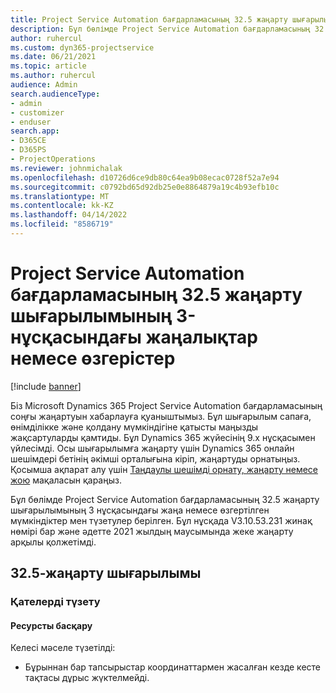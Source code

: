 ```yaml
---
title: Project Service Automation бағдарламасының 32.5 жаңарту шығарылымының 3-нұсқасындағы жаңалықтар немесе өзгерістер
description: Бұл бөлімде Project Service Automation бағдарламасының 32.5 жаңарту шығарылымының 3‑нұсқасында қолжетімді мүмкіндіктер мен түзетулер берілген.
author: ruhercul
ms.custom: dyn365-projectservice
ms.date: 06/21/2021
ms.topic: article
ms.author: ruhercul
audience: Admin
search.audienceType:
- admin
- customizer
- enduser
search.app:
- D365CE
- D365PS
- ProjectOperations
ms.reviewer: johnmichalak
ms.openlocfilehash: d10726d6ce9db80c64ea9b08ecac0728f52a7e94
ms.sourcegitcommit: c0792bd65d92db25e0e8864879a19c4b93efb10c
ms.translationtype: MT
ms.contentlocale: kk-KZ
ms.lasthandoff: 04/14/2022
ms.locfileid: "8586719"
---
```

# <a name="whats-new-or-changed-in-project-service-automation-update-release-325-v3"></a>Project Service Automation бағдарламасының 32.5 жаңарту шығарылымының 3-нұсқасындағы жаңалықтар немесе өзгерістер

[!include [banner](../includes/psa-now-project-operations.md)]

Біз Microsoft Dynamics 365 Project Service Automation бағдарламасының соңғы жаңартуын хабарлауға қуаныштымыз. Бұл шығарылым сапаға, өнімділікке және қолдану мүмкіндігіне қатысты маңызды жақсартуларды қамтиды. Бұл Dynamics 365 жүйесінің 9.x нұсқасымен үйлесімді. Осы шығарылымға жаңарту үшін Dynamics 365 онлайн шешімдері бетінің әкімші орталығына кіріп, жаңартуды орнатыңыз. Қосымша ақпарат алу үшін [Таңдаулы шешімді орнату, жаңарту немесе жою](/power-platform/admin/install-remove-preferred-solution) мақаласын қараңыз.

Бұл бөлімде Project Service Automation бағдарламасының 32.5 жаңарту шығарылымының 3 нұсқасындағы жаңа немесе өзгертілген мүмкіндіктер мен түзетулер берілген. Бұл нұсқада V3.10.53.231 жинақ нөмірі бар және әдетте 2021 жылдың маусымында жеке жаңарту арқылы қолжетімді.

## <a name="update-release-325"></a>32.5-жаңарту шығарылымы

### <a name="bug-fixes"></a>Қателерді түзету

#### <a name="resource-management"></a>Ресурсты басқару

Келесі мәселе түзетілді:

- Бұрыннан бар тапсырыстар координаттармен жасалған кезде кесте тақтасы дұрыс жүктелмейді.

